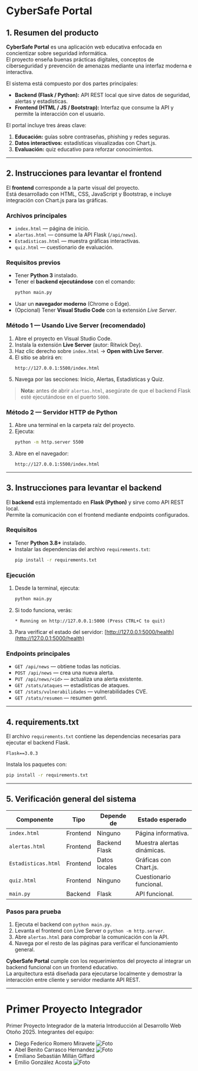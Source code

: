 # CyberSafe Portal

## 1. Resumen del producto

**CyberSafe Portal** es una aplicación web educativa enfocada en concientizar sobre seguridad informática.  
El proyecto enseña buenas prácticas digitales, conceptos de ciberseguridad y prevención de amenazas mediante una interfaz moderna e interactiva.

El sistema está compuesto por dos partes principales:

- **Backend (Flask / Python):** API REST local que sirve datos de seguridad, alertas y estadísticas.  
- **Frontend (HTML / JS / Bootstrap):** Interfaz que consume la API y permite la interacción con el usuario.

El portal incluye tres áreas clave:
1. **Educación:** guías sobre contraseñas, phishing y redes seguras.  
2. **Datos interactivos:** estadísticas visualizadas con Chart.js.  
3. **Evaluación:** quiz educativo para reforzar conocimientos.

---

## 2. Instrucciones para levantar el frontend

El **frontend** corresponde a la parte visual del proyecto.  
Está desarrollado con HTML, CSS, JavaScript y Bootstrap, e incluye integración con Chart.js para las gráficas.

### Archivos principales
- `index.html` — página de inicio.  
- `alertas.html` — consume la API Flask (`/api/news`).  
- `Estadisticas.html` — muestra gráficas interactivas.  
- `quiz.html` — cuestionario de evaluación.

### Requisitos previos
- Tener **Python 3** instalado.  
- Tener el **backend ejecutándose** con el comando:
  ```bash
  python main.py
  ```
- Usar un **navegador moderno** (Chrome o Edge).  
- (Opcional) Tener **Visual Studio Code** con la extensión *Live Server*.

### Método 1 — Usando Live Server (recomendado)
1. Abre el proyecto en Visual Studio Code.  
2. Instala la extensión **Live Server** (autor: Ritwick Dey).  
3. Haz clic derecho sobre `index.html` → **Open with Live Server**.  
4. El sitio se abrirá en:
   ```
   http://127.0.0.1:5500/index.html
   ```
5. Navega por las secciones: Inicio, Alertas, Estadísticas y Quiz.

> **Nota:** antes de abrir `alertas.html`, asegúrate de que el backend Flask esté ejecutándose en el puerto `5000`.

### Método 2 — Servidor HTTP de Python
1. Abre una terminal en la carpeta raíz del proyecto.  
2. Ejecuta:
   ```bash
   python -m http.server 5500
   ```
3. Abre en el navegador:
   ```
   http://127.0.0.1:5500/index.html
   ```

---

## 3. Instrucciones para levantar el backend

El **backend** está implementado en **Flask (Python)** y sirve como API REST local.  
Permite la comunicación con el frontend mediante endpoints configurados.

### Requisitos
- Tener **Python 3.8+** instalado.  
- Instalar las dependencias del archivo `requirements.txt`:
  ```bash
  pip install -r requirements.txt
  ```

### Ejecución
1. Desde la terminal, ejecuta:
   ```bash
   python main.py
   ```
2. Si todo funciona, verás:
   ```
   * Running on http://127.0.0.1:5000 (Press CTRL+C to quit)
   ```
3. Para verificar el estado del servidor:
   [http://127.0.0.1:5000/health](http://127.0.0.1:5000/health)

### Endpoints principales
- `GET /api/news` — obtiene todas las noticias.  
- `POST /api/news` — crea una nueva alerta.  
- `PUT /api/news/<id>` — actualiza una alerta existente.  
- `GET /stats/ataques` — estadísticas de ataques.  
- `GET /stats/vulnerabilidades` — vulnerabilidades CVE.  
- `GET /stats/resumen` — resumen genrl.

---
## 4. requirements.txt

El archivo `requirements.txt` contiene las dependencias necesarias para ejecutar el backend Flask.

```
Flask==3.0.3
```

Instala los paquetes con:
```bash
pip install -r requirements.txt
```

---

## 5. Verificación general del sistema

| Componente | Tipo | Depende de | Estado esperado |
|-------------|------|------------|-----------------|
| `index.html` | Frontend | Ninguno | Página informativa. |
| `alertas.html` | Frontend | Backend Flask | Muestra alertas dinámicas. |
| `Estadisticas.html` | Frontend | Datos locales | Gráficas con Chart.js. |
| `quiz.html` | Frontend | Ninguno | Cuestionario funcional. |
| `main.py` | Backend | Flask | API funcional. |

### Pasos para prueba
1. Ejecuta el backend con `python main.py`.  
2. Levanta el frontend con Live Server o `python -m http.server`.  
3. Abre `alertas.html` para comprobar la comunicación con la API.  
4. Navega por el resto de las páginas para verificar el funcionamiento general.

**CyberSafe Portal** cumple con los requerimientos del proyecto al integrar un backend funcional con un frontend educativo.  
La arquitectura está diseñada para ejecutarse localmente y demostrar la interacción entre cliente y servidor mediante API REST.

---

# Primer Proyecto Integrador
Primer Proyecto Integrador de la materia Introducción al Desarrollo Web Otoño 2025.
Integrantes del equipo:
- Diego Federico Romero Miravete
![Foto](IMG/Foto_Diego_Federico.jpg)
- Abel Benito Carrasco Hernandez
![Foto](IMG/FotoBenito.jpg)
- Emiliano Sebastián Millán Giffard
- Emilio González Acosta
![Foto](IMG/img.jpg)
